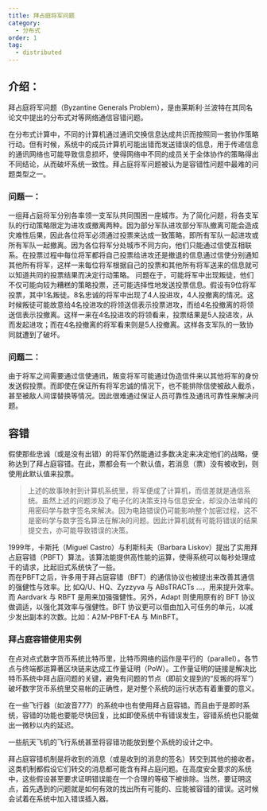 ```yaml
---
title: 拜占庭将军问题
category:
  - 分布式
order: 1
tag:
  - distributed
---
```


## 介绍：

拜占庭将军问题（Byzantine Generals Problem），是由莱斯利·兰波特在其同名论文中提出的分布式对等网络通信容错问题。  

在分布式计算中，不同的计算机通过通讯交换信息达成共识而按照同一套协作策略行动。但有时候，系统中的成员计算机可能出错而发送错误的信息，用于传递信息的通讯网络也可能导致信息损坏，使得网络中不同的成员关于全体协作的策略得出不同结论，从而破坏系统一致性。拜占庭将军问题被认为是容错性问题中最难的问题类型之一。  

### 问题一：
一组拜占庭将军分别各率领一支军队共同围困一座城市。为了简化问题，将各支军队的行动策略限定为进攻或撤离两种。因为部分军队进攻部分军队撤离可能会造成灾难性后果，因此各位将军必须通过投票来达成一致策略，即所有军队一起进攻或所有军队一起撤离。因为各位将军分处城市不同方向，他们只能通过信使互相联系。在投票过程中每位将军都将自己投票给进攻还是撤退的信息通过信使分别通知其他所有将军，这样一来每位将军根据自己的投票和其他所有将军送来的信息就可以知道共同的投票结果而决定行动策略。
问题在于，可能将军中出现叛徒，他们不仅可能向较为糟糕的策略投票，还可能选择性地发送投票信息。假设有9位将军投票，其中1名叛徒。8名忠诚的将军中出现了4人投进攻，4人投撤离的情况。这时候叛徒可能故意给4名投进攻的将领送信表示投票进攻，而给4名投撤离的将领送信表示投撤离。这样一来在4名投进攻的将领看来，投票结果是5人投进攻，从而发起进攻；而在4名投撤离的将军看来则是5人投撤离。这样各支军队的一致协同就遭到了破坏。

### 问题二：
由于将军之间需要通过信使通讯，叛变将军可能通过伪造信件来以其他将军的身份发送假投票。而即使在保证所有将军忠诚的情况下，也不能排除信使被敌人截杀，甚至被敌人间谍替换等情况。因此很难通过保证人员可靠性及通讯可靠性来解决问题。  

## 容错
假使那些忠诚（或是没有出错）的将军仍然能通过多数决定来决定他们的战略，便称达到了拜占庭容错。在此，票都会有一个默认值，若消息（票）没有被收到，则使用此默认值来投票。

> 上述的故事映射到计算机系统里，将军便成了计算机，而信差就是通信系统。虽然上述的问题涉及了电子化的决策支持与信息安全，却没办法单纯的用密码学与数字签名来解决。因为电路错误仍可能影响整个加密过程，这不是密码学与数字签名算法在解决的问题。因此计算机就有可能将错误的结果提交去，亦可能导致错误的决策。


1999年，卡斯托（Miguel Castro）与利斯科夫（Barbara Liskov）提出了实用拜占庭容错（PBFT）算法。该算法能提供高性能的运算，使得系统可以每秒处理成千的请求，比起旧式系统快了一些。  
而在PBFT之后，许多用于拜占庭容错（BFT）的通信协议也被提出来改善其通信的强健性与效率。比 如Q/U、HQ、Zyzzyva 与 ABsTRACTs  ...，用来提升效率。而 Aardvark 与 RBFT 是用来加强强健性。另外，Adapt 则使用原有的 BFT 协议做调适，以强化其效率与强健性。BFT 协议更可以借由加入可任务的单元，以减少发出副本的次数。比如：A2M-PBFT-EA 与 MinBFT。

### 拜占庭容错使用实例
在点对点式数字货币系统比特币里，比特币网络的运作是平行的（parallel）。各节点与终端都运算著区块链来达成工作量证明（PoW）。工作量证明的链接是解决比特币系统中拜占庭问题的关键，避免有问题的节点（即前文提到的“反叛的将军”）破坏数字货币系统里交易帐的正确性，是对整个系统的运行状态有着重要的意义。  

在一些飞行器（如波音777）的系统中也有使用拜占庭容错。而且由于是即时系统，容错的功能也要能尽快回复，比如即使系统中有错误发生，容错系统也只能做出一微秒以内的延迟。  

一些航天飞机的飞行系统甚至将容错功能放到整个系统的设计之中。

拜占庭容错机制是将收到的消息（或是收到的消息的签名）转交到其他的接收者。这类机制都假设它们转交的消息都可能含有拜占庭问题。在高度安全要求的系统中，这些假设甚至要求证明错误能在一个合理的等级下被排除。当然，要证明这点，首先遇到的问题就是如何有效的找出所有可能的、应能被容错的错误。这时候会试着在系统中加入错误插入器。



